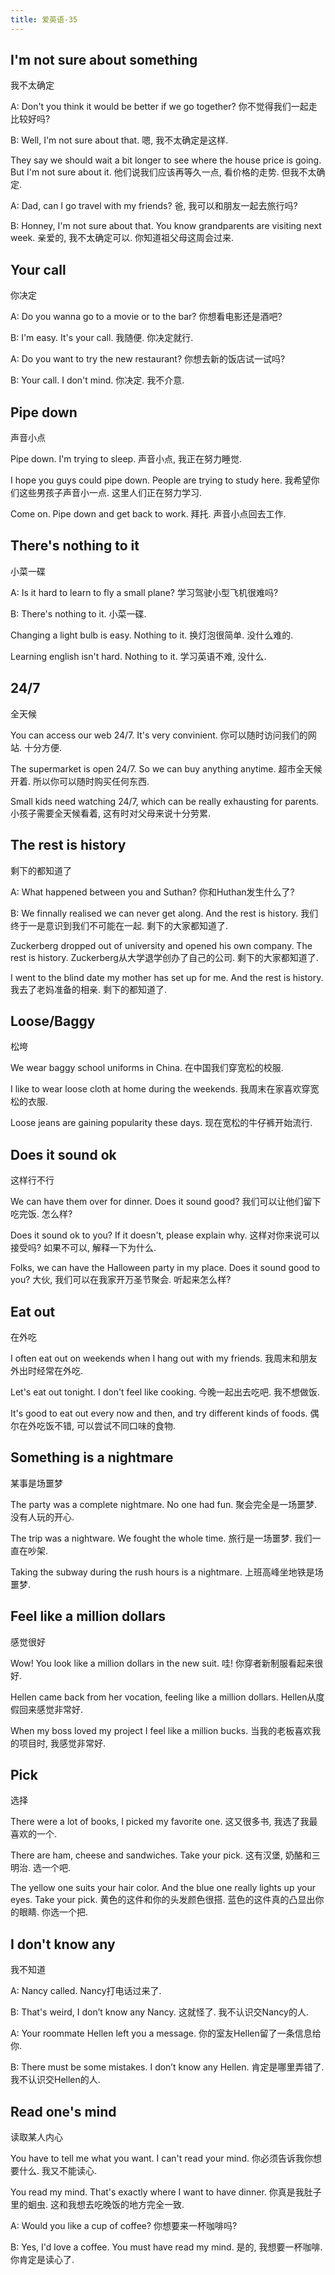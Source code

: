 ```yaml
---
title: 爱英语-35
---
```


## I'm not sure about something
我不太确定

A: Don't you think it would be better if we go together?
你不觉得我们一起走比较好吗?

B: Well, I'm not sure about that.
嗯, 我不太确定是这样.

They say we should wait a bit longer to see where the house price is going. But I'm not sure about it.
他们说我们应该再等久一点, 看价格的走势. 但我不太确定.

A: Dad, can I go travel with my friends?
爸, 我可以和朋友一起去旅行吗?

B: Honney, I'm not sure about that. You know grandparents are visiting next week.
亲爱的, 我不太确定可以. 你知道祖父母这周会过来.

## Your call
你决定

A: Do you wanna go to a movie or to the bar?
你想看电影还是酒吧?

B: I'm easy. It's your call.
我随便. 你决定就行.

A: Do you want to try the new restaurant?
你想去新的饭店试一试吗?

B: Your call. I don't mind.
你决定. 我不介意.

## Pipe down
声音小点

Pipe down. I'm trying to sleep.
声音小点, 我正在努力睡觉.

I hope you guys could pipe down. People are trying to study here.
我希望你们这些男孩子声音小一点. 这里人们正在努力学习.

Come on. Pipe down and get back to work.
拜托. 声音小点回去工作.

## There's nothing to it
小菜一碟

A: Is it hard to learn to fly a small plane?
学习驾驶小型飞机很难吗?

B: There's nothing to it.
小菜一碟.

Changing a light bulb is easy. Nothing to it.
换灯泡很简单. 没什么难的.

Learning english isn't hard. Nothing to it.
学习英语不难, 没什么.

## 24/7
全天候

You can access our web 24/7. It's very convinient.
你可以随时访问我们的网站. 十分方便.

The supermarket is open 24/7. So we can buy anything anytime.
超市全天候开着. 所以你可以随时购买任何东西.

Small kids need watching 24/7, which can be really exhausting for parents.
小孩子需要全天候看着, 这有时对父母来说十分劳累.

## The rest is history
剩下的都知道了

A: What happened between you and Suthan?
你和Huthan发生什么了?

B: We finnally realised we can never get along. And the rest is history.
我们终于一是意识到我们不可能在一起. 剩下的大家都知道了.

Zuckerberg dropped out of university and opened his own company. The rest is history.
Zuckerberg从大学退学创办了自己的公司. 剩下的大家都知道了.

I went to the blind date my mother has set up for me. And the rest is history.
我去了老妈准备的相亲. 剩下的都知道了.

## Loose/Baggy
松垮

We wear baggy school uniforms in China.
在中国我们穿宽松的校服.

I like to wear loose cloth at home during the weekends.
我周末在家喜欢穿宽松的衣服.

Loose jeans are gaining popularity these days.
现在宽松的牛仔裤开始流行.

## Does it sound ok
这样行不行

We can have them over for dinner. Does it sound good?
我们可以让他们留下吃完饭. 怎么样?

Does it sound ok to you? If it doesn't, please explain why.
这样对你来说可以接受吗? 如果不可以, 解释一下为什么.

Folks, we can have the Halloween party in my place. Does it sound good to you?
大伙, 我们可以在我家开万圣节聚会. 听起来怎么样?

## Eat out
在外吃

I often eat out on weekends when I hang out with my friends.
我周末和朋友外出时经常在外吃.

Let's eat out tonight. I don't feel like cooking.
今晚一起出去吃吧. 我不想做饭.

It's good to eat out every now and then, and try different kinds of foods.
偶尔在外吃饭不错, 可以尝试不同口味的食物.

## Something is a nightmare
某事是场噩梦

The party was a complete nightmare. No one had fun.
聚会完全是一场噩梦. 没有人玩的开心.

The trip was a nightware. We fought the whole time.
旅行是一场噩梦. 我们一直在吵架.

Taking the subway during the rush hours is a nightmare.
上班高峰坐地铁是场噩梦.

## Feel like a million dollars
感觉很好

Wow! You look like a million dollars in the new suit.
哇! 你穿者新制服看起来很好.

Hellen came back from her vocation, feeling like a million dollars.
Hellen从度假回来感觉非常好.

When my boss loved my project I feel like a million bucks.
当我的老板喜欢我的项目时, 我感觉非常好.

## Pick
选择

There were a lot of books, I picked my favorite one.
这又很多书, 我选了我最喜欢的一个.

There are ham, cheese and sandwiches. Take your pick.
这有汉堡, 奶酪和三明治. 选一个吧.

The yellow one suits your hair color. And the blue one really lights up your eyes. Take your pick.
黄色的这件和你的头发颜色很搭. 蓝色的这件真的凸显出你的眼睛. 你选一个把.

## I don't know any
我不知道

A: Nancy called.
Nancy打电话过来了.

B: That's weird, I don’t know any Nancy.
这就怪了. 我不认识交Nancy的人.

A: Your roommate Hellen left you a message.
你的室友Hellen留了一条信息给你.

B: There must be some mistakes. I don’t know any Hellen.
肯定是哪里弄错了. 我不认识交Hellen的人.

##  Read one's mind
读取某人内心

You have to tell me what you want. I can't read your mind.
你必须告诉我你想要什么. 我又不能读心.

You read my mind. That's exactly where I want to have dinner.
你真是我肚子里的蛔虫. 这和我想去吃晚饭的地方完全一致.

A: Would you like a cup of coffee?
你想要来一杯咖啡吗?

B: Yes, I'd love a coffee. You must have read my mind.
是的, 我想要一杯咖啡. 你肯定是读心了.

